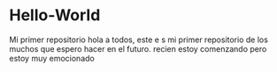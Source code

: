 # Hello-World
Mi primer repositorio
hola a todos, este e s mi primer repositorio de los muchos que espero hacer en el futuro. recien estoy comenzando pero estoy muy emocionado 
